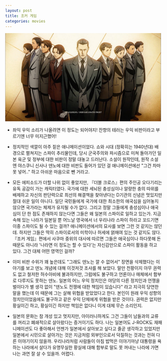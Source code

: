 ```yaml
---
layout: post
title: 조커 게임
categories: movies
---
```


<img src="/thumbnails/180317/조커게임.jpg" width=500 />

- 좌익 우익 소리가 나올려면 이 정도는 되어야지! 잔향의 테러는 우익 비판이라고 부르기엔 너무 미지근했어! 

- 정치적인 색깔이 아주 짙은 애니메이션이었다. 쇼와 시대 (정확히는 1940년대) 배경으로 펼쳐지는 스파이 추리물인데, 당시 군국주의와 파시즘으로 미쳐 돌아가던 일본 육군 및 정부에 대한 비판이 정말 대놓고 드러난다. 소설이 원작인데, 원작 소설엔 야스쿠니 신사나 덴노에 대한 비판도 들어가 있던 걸 애니메이션에선 "그건 차마 못 넣어.." 하고 아쉬운 마음으로 뺀 거라고. 

- 모든 에피소드가 더할 나위 없이 좋았지만, 『더블 크로스』편의 주인공 오다기리는 유독 공감이 가는 캐릭터였다. 국가에 대한 세뇌된 충성심이나 알량한 충의 따위를 배제하고 자신의 판단력으로 최선의 해결책을 찾아낸다는 D기관의 신념은 멋있지만 절대 쉬운 일이 아니다. 일단 국민들에게 국가에 대한 최소한의 애국심을 심어놓지 않으면 국가라는 체제가 유지될 수가 없다. 그리고 정말 그들에게 충성심이나 애국심이 단 한 점도 존재하지 않는다면 그들은 왜 일본의 스파이로 일하고 있는가. 지금 속해 있는 나라가 일본일 뿐 어느날 영국에서 너 우리나라 스파이 하라고 꼬드기면 이중 스파이도 될 수 있는 걸까? 애니메이션에서의 묘사를 보면 그런 것 같지는 않던데. 하지만 그들은 딱히 스파이로서의 미학이나 허세에 얽매여 있는 것 같지도 않다. 『조커 게임』편에서 사쿠마 중위의 대사에 따르면 그들은 애국심이나 하다못해 돈 때문도 아니라 '나라면 이 정도는 할 수 있다'는 자신감만으로 스파이 활동을 하고 있다. 그건 대체 어떤 영역인 걸까?

- 이미 비판 수위가 꽤 높은데도 "그래도 덴노는 깔 수 없어서" 장면을 삭제했다는 이야기를 보고 덴노 개념에 대해 이것저것 조사를 해 보았다. 말만 천황이지 아무 권력도 없고 철저한 허수아비에 불과하지만, 그럼에도 불구하고 언론이나 매체에서 함부로 다루지도 못하는 덴노. 일본의 어느 우익 정치인은 야당의 다른 정치인과 언쟁을 벌이다가 별 생각 없이 "덴노도 전쟁에 대한 책임이 있습니다" 라고 지극히 당연한 말을 했는데 이 때문에 그는 살해 위협을 받았었다고 한다. 본인이 원래 우익 성향의 정치인이었음에도 불구하고 같은 우익 단체에게 위협을 받은 것이다. 권력은 없지만 황실이긴 하고, 황실이긴 하지만 책임은 없다니 이게 대체 무슨 소리인지.

- 일본의 문화는 참 개성 있고 멋지지만, 아이러니하게도 그건 그들이 남들과의 교류를 꺼리고 폐쇄적으로 살아왔다는 증거이기도 하다. 나는 일본어도 J-ROCK도 재패니메이션도 다 좋아해서 언젠가 일본에서 살아보고 싶다고 줄곧 생각하고 있었지만 일본에서 시민으로 살아가는 것은 지금처럼 외부인으로서 덕질하는 것과는 전혀 다른 이야기이지 않을까. 우리나라처럼 사람들이 아침 밥먹은 이야기마냥 대통령을 욕하는 나라에서 살다가 유명무실한 황실에 대해 함부로 말도 못 꺼내는 나라에 가면 나는 과연 잘 살 수 있을까. 어렵다.